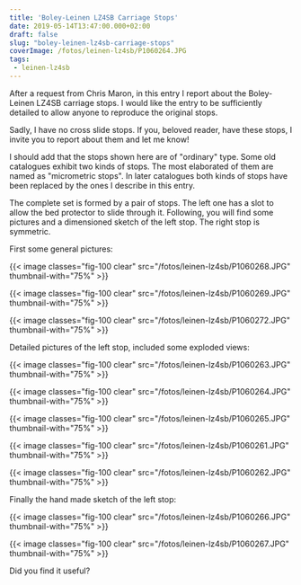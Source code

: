 ```yaml
---
title: 'Boley-Leinen LZ4SB Carriage Stops'
date: 2019-05-14T13:47:00.000+02:00
draft: false
slug: "boley-leinen-lz4sb-carriage-stops"
coverImage: /fotos/leinen-lz4sb/P1060264.JPG
tags:
 - leinen-lz4sb
---
```



After a request from Chris Maron, in this entry I report about the
Boley-Leinen LZ4SB carriage stops. I would like the entry to be
sufficiently detailed to allow anyone to reproduce the original stops.
  
Sadly, I have no cross slide stops. If you, beloved reader, have these
stops, I invite you to report about them and let me know!
  
I should add that the stops shown here are of "ordinary" type. Some
old catalogues exhibit two kinds of stops. The most elaborated of them
are named as "micrometric stops". In later catalogues both kinds of
stops have been replaced by the ones I describe in this entry.
  
The complete set is formed by a pair of stops. The left one has a slot
to allow the bed protector to slide through it. Following, you will
find some pictures and a dimensioned sketch of the left stop. The
right stop is symmetric.
  
First some general pictures:

{{< image classes="fig-100 clear"  src="/fotos/leinen-lz4sb/P1060268.JPG" thumbnail-with="75%" >}}

{{< image classes="fig-100 clear"  src="/fotos/leinen-lz4sb/P1060269.JPG" thumbnail-with="75%" >}}

{{< image classes="fig-100 clear"  src="/fotos/leinen-lz4sb/P1060272.JPG" thumbnail-with="75%" >}}
  
Detailed pictures of the left stop, included some exploded views:

{{< image classes="fig-100 clear"  src="/fotos/leinen-lz4sb/P1060263.JPG" thumbnail-with="75%" >}}

{{< image classes="fig-100 clear"  src="/fotos/leinen-lz4sb/P1060264.JPG" thumbnail-with="75%" >}}

{{< image classes="fig-100 clear"  src="/fotos/leinen-lz4sb/P1060265.JPG" thumbnail-with="75%" >}}

{{< image classes="fig-100 clear"  src="/fotos/leinen-lz4sb/P1060261.JPG" thumbnail-with="75%" >}}

{{< image classes="fig-100 clear"  src="/fotos/leinen-lz4sb/P1060262.JPG" thumbnail-with="75%" >}}
  
  
Finally the hand made sketch of the left stop:

{{< image classes="fig-100 clear"  src="/fotos/leinen-lz4sb/P1060266.JPG" thumbnail-with="75%" >}}

{{< image classes="fig-100 clear"  src="/fotos/leinen-lz4sb/P1060267.JPG" thumbnail-with="75%" >}}

  
Did you find it useful?

